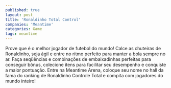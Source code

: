 ```yaml
---
published: true
layout: post
title: 'Ronaldinho Total Control'
companies: 'Meantime'
categories: Game
tags: meantime
---
```

Prove que &eacute; o melhor jogador de futebol do mundo! Calce as chuteiras de Ronaldinho, seja &aacute;gil e entre no ritmo perfeito para manter a bola sempre no ar. Fa&ccedil;a seq&uuml;&ecirc;ncias e combina&ccedil;&otilde;es de embaixadinhas perfeitas para conseguir b&ocirc;nus, colecione itens para facilitar seu desempenho e conquiste a maior pontua&ccedil;&atilde;o. Entre na Meantime Arena, coloque seu nome no hall da fama do ranking de Ronaldinho Controle Total e compita com jogadores do mundo inteiro!